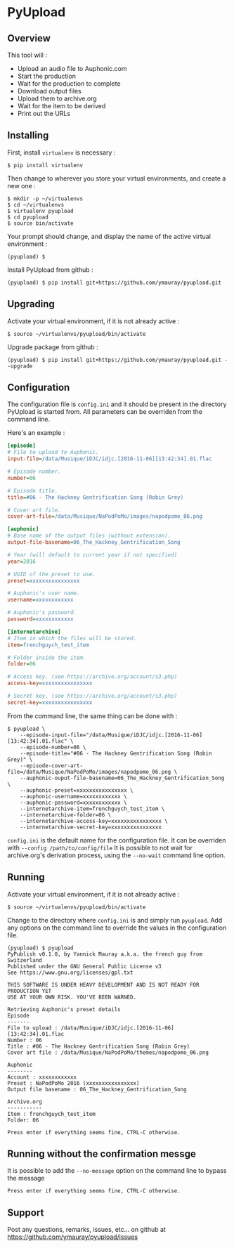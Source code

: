 # PyUpload
## Overview
This tool will :
* Upload an audio file to Auphonic.com
* Start the production
* Wait for the production to complete
* Download output files
* Upload them to archive.org
* Wait for the item to be derived
* Print out the URLs

## Installing
First, install `virtualenv` is necessary :
```
$ pip install virtualenv
```
Then change to wherever you store your virtual environments, and create a new one :
```
$ mkdir -p ~/virtualenvs
$ cd ~/virtualenvs
$ virtualenv pyupload
$ cd pyupload
$ source bin/activate
```
Your prompt should change, and display the name of the active virtual environment :
```
(pyupload) $
```
Install PyUpload from github :
```
(pyupload) $ pip install git+https://github.com/ymauray/pyupload.git
```
## Upgrading
Activate your virtual environment, if it is not already active :
```
$ source ~/virtualenvs/pyupload/bin/activate
```
Upgrade package from github :
```
(pyupload) $ pip install git+https://github.com/ymauray/pyupload.git --upgrade
```
## Configuration
The configuration file is `config.ini` and it should be present in the directory PyUpload is started from. All parameters can be overriden from the command line.

Here's an example :
```ini
[episode]
# File to upload to Auphonic.
input-file=/data/Musique/iDJC/idjc.[2016-11-06][13:42:34].01.flac

# Episode number.
number=06

# Episode title.
title=#06 - The Hackney Gentrification Song (Robin Grey)

# Cover art file.
cover-art-file=/data/Musique/NaPodPoMo/images/napodpomo_06.png

[auphonic]
# Base name of the output files (without extension).
output-file-basename=06_The_Hackney_Gentrification_Song

# Year (will default to current year if not specified)
year=2016

# UUID of the preset to use.
preset=xxxxxxxxxxxxxxxx

# Auphonic's user name.
username=xxxxxxxxxxxx

# Auphonic's password.
password=xxxxxxxxxxxx

[internetarchive]
# Item in which the files will be stored.
item=frenchguych_test_item

# Folder inside the item.
folder=06

# Access key. (see https://archive.org/account/s3.php)
access-key=xxxxxxxxxxxxxxxx

# Secret key. (see https://archive.org/account/s3.php)
secret-key=xxxxxxxxxxxxxxxx
```
From the command line, the same thing can be done with :
```
$ pyupload \
    --episode-input-file="/data/Musique/iDJC/idjc.[2016-11-06][13:42:34].01.flac" \
    --episode-number=06 \
    --episode-title="#06 - The Hackney Gentrification Song (Robin Grey)" \
    --episode-cover-art-file=/data/Musique/NaPodPoMo/images/napodpomo_06.png \
    --auphonic-ouput-file-basename=06_The_Hackney_Gentrification_Song \
    --auphonic-preset=xxxxxxxxxxxxxxxx \
    --auphonic-username=xxxxxxxxxxxx \
    --auphonic-password=xxxxxxxxxxxx \
    --internetarchive-item=frenchguych_test_item \
    --internetarchive-folder=06 \
    --internetarchive-access-key=xxxxxxxxxxxxxxxx \
    --internetarchive-secret-key=xxxxxxxxxxxxxxxx
```
`config.ini` is the default name for the configuration file. It can be overriden with `--config /path/to/config/file`
It is possible to not wait for archive.org's derivation process, using the `--no-wait` command line option.
## Running
Activate your virtual environment, if it is not already active :
```
$ source ~/virtualenvs/pyupload/bin/activate
```
Change to the directory where `config.ini` is and simply run `pyupload`. Add any options on the command line to override the values in the configuration file.
```
(pyupload) $ pyupload
PyPublish v0.1.0, by Yannick Mauray a.k.a. the french guy from Switzerland
Published under the GNU General Public License v3
See https://www.gnu.org/licenses/gpl.txt

THIS SOFTWARE IS UNDER HEAVY DEVELOPMENT AND IS NOT READY FOR PRODUCTION YET
USE AT YOUR OWN RISK. YOU'VE BEEN WARNED.

Retrieving Auphonic's preset details
Episode
-------
File to upload : /data/Musique/iDJC/idjc.[2016-11-06][13:42:34].01.flac
Number : 06
Title : #06 - The Hackney Gentrification Song (Robin Grey)
Cover art file : /data/Musique/NaPodPoMo/themes/napodpomo_06.png

Auphonic
--------
Account : xxxxxxxxxxxx
Preset : NaPodPoMo 2016 (xxxxxxxxxxxxxxxx)
Output file basename : 06_The_Hackney_Gentrification_Song

Archive.org
-----------
Item : frenchguych_test_item
Folder: 06

Press enter if everything seems fine, CTRL-C otherwise.
```
## Running without the confirmation messge
It is possible to add the `--no-message` option on the command line to bypass the message
```
Press enter if everything seems fine, CTRL-C otherwise.
```

## Support
Post any questions, remarks, issues, etc... on github at https://github.com/ymauray/pyupload/issues
